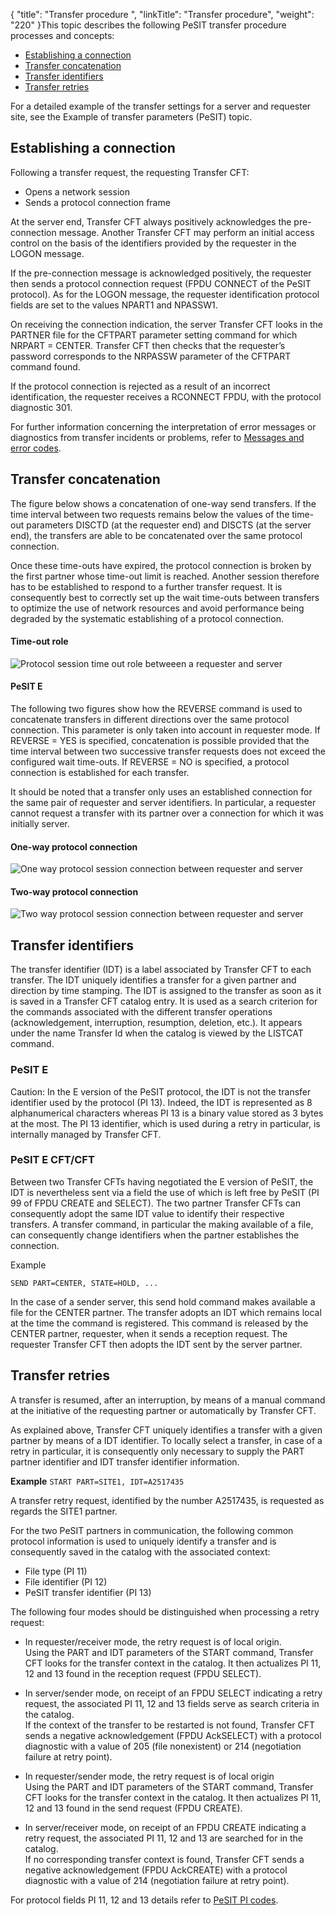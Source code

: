 {
    "title": "Transfer  procedure ",
    "linkTitle": "Transfer procedure",
    "weight": "220"
}This topic describes the following PeSIT transfer procedure processes and concepts:

- [Establishing a connection](#Establishing_a_connection)
- [Transfer concatenation](#Transfer_Concatenation)
- [Transfer identifiers](#Transfer_Identifier)
- [Transfer retries](#Transfer_Retries)

For a detailed example of the transfer settings for a server and requester site, see the Example of transfer parameters (PeSIT) topic.

<span id="Establishing_a_connection"></span>

## Establishing a connection

Following a transfer request, the requesting Transfer CFT:

- Opens a network
    session
- Sends a protocol
    connection frame

At the server end, Transfer
CFT always positively acknowledges the pre-connection message. Another
Transfer CFT may perform an initial access control on the basis of the identifiers
provided by the requester in the LOGON message.

If the pre-connection message is acknowledged positively, the requester
then sends a protocol connection request (FPDU CONNECT of the PeSIT protocol).
As for the LOGON message, the requester identification protocol fields
are set to the values NPART1 and NPASSW1.

On receiving the connection indication, the server Transfer CFT
looks in the PARTNER file for the CFTPART parameter setting command for
which NRPART = CENTER. Transfer CFT then checks that the requester’s password
corresponds to the NRPASSW parameter of the CFTPART command found.

If the protocol connection is rejected as a result of an incorrect identification,
the requester receives a RCONNECT FPDU, with the protocol diagnostic 301.

For further information concerning the interpretation of error messages
or diagnostics from transfer incidents or problems, refer to [Messages
and error codes](../../../troubleshoot_intro/messages_and_error_codes_start_here).

<span id="Transfer_Concatenation"></span>

## Transfer concatenation

The figure below shows a concatenation of one-way send transfers. If
the time interval between two requests remains below the values of the
time-out parameters DISCTD (at the requester end) and DISCTS
(at the server end), the transfers are able to be concatenated over the
same protocol connection.

Once these time-outs have expired, the protocol connection is broken
by the first partner whose time-out limit is reached. Another session
therefore has to be established to respond to a further transfer request.
It is consequently best to correctly set up the wait time-outs between
transfers to optimize the use of network resources and avoid performance
being degraded by the systematic establishing of a protocol connection.

#### Time-out role

![Protocol session time out role betweeen a requester and server ](/Images/TransferCFT/Timeout_role3.gif)

#### PeSIT E

The following two figures show how the REVERSE command is used to concatenate
transfers in different directions over the same protocol connection. This
parameter is only taken into account in requester mode. If REVERSE = YES
is specified, concatenation is possible provided that the time interval
between two successive transfer requests does not exceed the configured
wait time-outs. If REVERSE = NO is specified, a protocol connection is established
for each transfer.

It should be noted that a transfer only uses an established connection
for the same pair of requester and server identifiers. In particular,
a requester cannot request a transfer with its partner over a connection
for which it was initially server.

#### One-way protocol connection

![One way protocol session connection between requester and server](/Images/TransferCFT/One_way_protocol_connection.gif)

#### Two-way protocol connection

![Two way protocol session connection between requester and server](/Images/TransferCFT/Two_way_protocol_connection.gif)

<span id="Transfer_Identifier"></span>

## Transfer identifiers

The transfer identifier (IDT) is a label associated by Transfer CFT
to each transfer. The IDT uniquely identifies a transfer for a given partner
and direction by time stamping. The IDT is assigned to the transfer as
soon as it is saved in a Transfer CFT catalog entry. It is used as a search
criterion for the commands associated with the different transfer operations
(acknowledgement, interruption, resumption, deletion, etc.). It appears
under the name Transfer Id when the catalog is viewed by the LISTCAT
command.

### PeSIT E

Caution:
In the E version of the PeSIT protocol, the IDT
is not the transfer identifier used by the protocol (PI 13). Indeed, the
IDT is represented as 8 alphanumerical characters whereas PI 13 is a binary
value stored as 3 bytes at the most. The PI 13 identifier, which is used
during a retry in particular, is internally managed by Transfer CFT.

### PeSIT E CFT/CFT

Between two Transfer CFTs having negotiated the E version of
PeSIT, the IDT is nevertheless sent via a field the use of which is left
free by PeSIT (PI 99 of FPDU CREATE and SELECT). The two partner Transfer CFTs
can consequently adopt the same IDT value to identify their respective
transfers. A transfer command, in particular the making available of a
file, can consequently change identifiers when the partner establishes
the connection.

Example

`SEND PART=CENTER, STATE=HOLD, ...`

In the case of a sender server, this send hold command makes available
a file for the CENTER partner. The transfer adopts an IDT which remains
local at the time the command is registered. This command is released
by the CENTER partner, requester, when it sends a reception request. The
requester Transfer CFT then adopts the IDT sent by the server
partner.

<span id="Transfer_Retries"></span>

## Transfer retries

A transfer is resumed, after an interruption, by means of a manual command
at the initiative of the requesting partner or automatically by Transfer
CFT.

As explained above, Transfer CFT uniquely identifies a transfer with
a given partner by means of a IDT identifier. To locally select a transfer,
in case of a retry in particular, it is consequently only necessary to
supply the PART partner identifier and IDT transfer identifier information.

**Example**
`START PART=SITE1, IDT=A2517435`

A transfer retry request, identified by the number A2517435, is requested
as regards the SITE1 partner.

For the two PeSIT partners in communication, the following common protocol
information is used to uniquely identify a transfer and is consequently
saved in the catalog with the associated context:

- File type (PI 11)
- File identifier
    (PI 12)
- PeSIT transfer
    identifier (PI 13)

The following four modes should be distinguished when processing a retry
request:

- In requester/receiver
    mode, the retry request is of local origin.  
    Using the PART and IDT parameters of the START command, Transfer CFT
    looks for the transfer context in the catalog. It then actualizes PI 11,
    12 and 13 found in the reception request (FPDU SELECT).

<!-- -->

- In server/sender
    mode, on receipt of an FPDU SELECT indicating a retry request, the
    associated PI 11, 12 and 13 fields serve as search criteria in the catalog.  
    If the context of the transfer to be restarted is not found, Transfer
    CFT sends a negative acknowledgement (FPDU AckSELECT) with a protocol
    diagnostic with a value of 205 (file nonexistent) or 214 (negotiation
    failure at retry point).

<!-- -->

- In requester/sender
    mode, the retry request is of local origin  
    Using the PART and IDT parameters of the START command, Transfer CFT
    looks for the transfer context in the catalog. It then actualizes PI 11,
    12 and 13 found in the send request (FPDU CREATE).

<!-- -->

- In server/receiver
    mode, on receipt of an FPDU CREATE indicating a retry request,
    the associated PI 11, 12 and 13 are searched for in the catalog.  
    If no corresponding transfer context is found, Transfer CFT sends a
    negative acknowledgement (FPDU AckCREATE) with a protocol diagnostic with
    a value of 214 (negotiation failure at retry point).

For protocol fields PI 11,
12 and 13 details refer to [PeSIT PI codes](../pesit_pi_codes).
